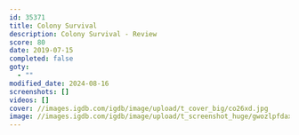 ```yaml
---
id: 35371
title: Colony Survival
description: Colony Survival - Review
score: 80
date: 2019-07-15
completed: false
goty:
  - ""
modified_date: 2024-08-16
screenshots: []
videos: []
cover: //images.igdb.com/igdb/image/upload/t_cover_big/co26xd.jpg
image: //images.igdb.com/igdb/image/upload/t_screenshot_huge/gwozlpfdaxlnoj8tgddx.jpg
---
```

